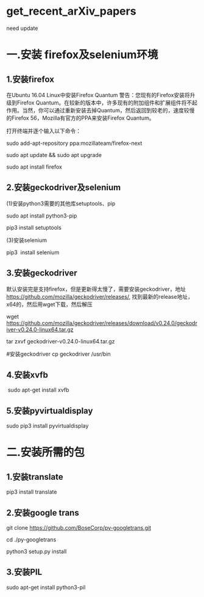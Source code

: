 # get_recent_arXiv_papers
need update

# 一.安装 firefox及selenium环境

## 1.安装firefox 

在Ubuntu 16.04 Linux中安装Firefox Quantum 警告：您现有的Firefox安装将升级到Firefox Quantum。在较新的版本中，许多现有的附加组件和扩展组件将不起作用。当然，你可以通过重新安装去掉Quantum，然后返回到较老的，速度较慢的Firefox 56，Mozilla有官方的PPA来安装Firefox Quantum。

打开终端并逐个输入以下命令：

sudo add-apt-repository ppa:mozillateam/firefox-next

sudo apt update && sudo apt upgrade

sudo apt install firefox

## 2.安装geckodriver及selenium

(1)安装python3需要的其他库setuptools、pip

sudo apt install python3-pip

pip3 install setuptools


(3)安装selenium

 pip3  install selenium

## 3.安装geckodriver

默认安装完是支持firefox，但是更新得太慢了，需要安装geckodriver，地址 https://github.com/mozilla/geckodriver/releases/, 找到最新的release地址，x64的，然后用wget下载，然后解压

wget https://github.com/mozilla/geckodriver/releases/download/v0.24.0/geckodriver-v0.24.0-linux64.tar.gz

tar zxvf geckodriver-v0.24.0-linux64.tar.gz

#安装geckodriver
cp geckodriver /usr/bin

## 4.安装xvfb

 sudo apt-get install xvfb

## 5.安装pyvirtualdisplay

sudo pip3 install pyvirtualdisplay

# 二.安装所需的包

## 1.安装translate

pip3 install translate

## 2.安装google trans

git clone https://github.com/BoseCorp/py-googletrans.git

cd ./py-googletrans

python3 setup.py install

## 3.安装PIL

sudo apt-get install python3-pil




